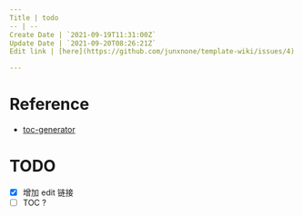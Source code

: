 ```yaml
---
Title | todo
-- | --
Create Date | `2021-09-19T11:31:00Z`
Update Date | `2021-09-20T08:26:21Z`
Edit link | [here](https://github.com/junxnone/template-wiki/issues/4)

---
```

# Reference

- [toc-generator](https://github.com/technote-space/toc-generator)

# TODO

- [x] 增加 edit 链接
- [ ] TOC ?
